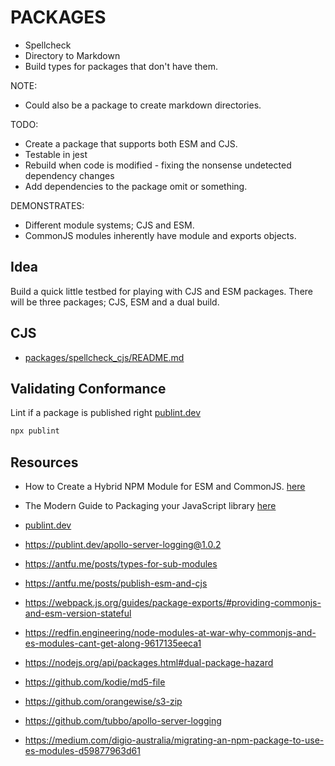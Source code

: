 # PACKAGES

* Spellcheck
* Directory to Markdown
* Build types for packages that don't have them.

NOTE:

* Could also be a package to create markdown directories.  

TODO:

* Create a package that supports both ESM and CJS.  
* Testable in jest
* Rebuild when code is modified - fixing the nonsense undetected dependency changes
* Add dependencies to the package omit or something.

DEMONSTRATES:

* Different module systems; CJS and ESM.  
* CommonJS modules inherently have module and exports objects.  

## Idea

Build a quick little testbed for playing with CJS and ESM packages. There will be three packages; CJS, ESM and a dual build.  

## CJS

* [packages/spellcheck_cjs/README.md](./packages/spellcheck_cjs/README.md)

## Validating Conformance

Lint if a package is published right [publint.dev](https://publint.dev/)  

```sh
npx publint
```

## Resources

* How to Create a Hybrid NPM Module for ESM and CommonJS. [here](https://www.sensedeep.com/blog/posts/2021/how-to-create-single-source-npm-module.html)  
* The Modern Guide to Packaging your JavaScript library [here](https://github.com/frehner/modern-guide-to-packaging-js-library)
* [publint.dev](https://publint.dev/)  
* https://publint.dev/apollo-server-logging@1.0.2

* https://antfu.me/posts/types-for-sub-modules
* https://antfu.me/posts/publish-esm-and-cjs

* https://webpack.js.org/guides/package-exports/#providing-commonjs-and-esm-version-stateful

* https://redfin.engineering/node-modules-at-war-why-commonjs-and-es-modules-cant-get-along-9617135eeca1

* https://nodejs.org/api/packages.html#dual-package-hazard

* https://github.com/kodie/md5-file
* https://github.com/orangewise/s3-zip
* https://github.com/tubbo/apollo-server-logging

* https://medium.com/digio-australia/migrating-an-npm-package-to-use-es-modules-d59877963d61